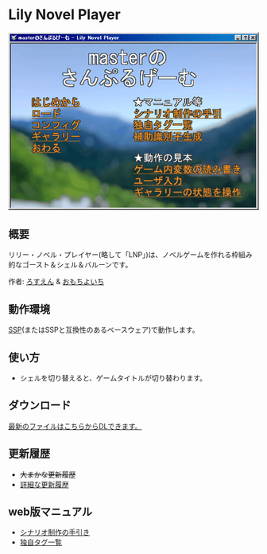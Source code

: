 # Lily Novel Player
![screen shots](lnp_screenshot.gif)


## 概要
リリー・ノベル・プレイヤー(略して「LNP」)は、ノベルゲームを作れる枠組み的なゴースト＆シェル＆バルーンです。

作者: [ろすえん](https://lnx.flop.jp/) & [おもちよいち](https://sites.google.com/view/omochi-yoichi/)


## 動作環境
[SSP](https://ssp.shillest.net/)(またはSSPと互換性のあるベースウェア)で動作します。


## 使い方
* シェルを切り替えると、ゲームタイトルが切り替わります。


## ダウンロード
[最新のファイルはこちらからDLできます。](https://github.com/lost-nd-xxx/LilyNovelPlayer/releases/latest/download/LilyNovelPlayer.nar)


## 更新履歴
* ~~大まかな更新履歴~~
* [詳細な更新履歴](https://github.com/lost-nd-xxx/LilyNovelPlayer/commits/main/)


## web版マニュアル
* [シナリオ制作の手引き](https://lost-nd-xxx.github.io/LilyNovelPlayer/hint.html)
* [独自タグ一覧](https://lost-nd-xxx.github.io/LilyNovelPlayer/tags.html)


